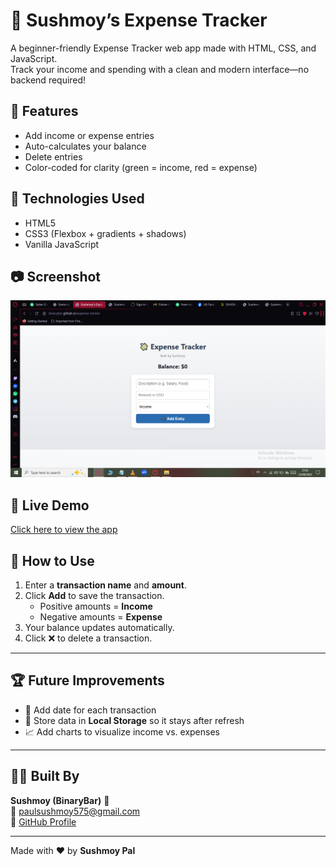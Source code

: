 # 💸 Sushmoy’s Expense Tracker

A beginner-friendly Expense Tracker web app made with HTML, CSS, and JavaScript.  
Track your income and spending with a clean and modern interface—no backend required!

## 🚀 Features
- Add income or expense entries
- Auto-calculates your balance
- Delete entries
- Color-coded for clarity (green = income, red = expense)

## 📁 Technologies Used
- HTML5
- CSS3 (Flexbox + gradients + shadows)
- Vanilla JavaScript

## 📷 Screenshot  
![Expense Tracker Screenshot](image_2025-08-23_210602630.png)


## 🚀 Live Demo  
[Click here to view the app](https://binarybar.github.io/expense-tracker/)


## 📌 How to Use  

1. Enter a **transaction name** and **amount**.  
2. Click **Add** to save the transaction.  
   - Positive amounts = **Income**  
   - Negative amounts = **Expense**  
3. Your balance updates automatically.  
4. Click ❌ to delete a transaction.  

---

## 🏆 Future Improvements  

- 📅 Add date for each transaction  
- 💾 Store data in **Local Storage** so it stays after refresh  
- 📈 Add charts to visualize income vs. expenses  

---

## 👨‍💻 Built By  

**Sushmoy (BinaryBar)** 🚀  
📧 [paulsushmoy575@gmail.com](mailto:paulsushmoy575@gmail.com)  
🔗 [GitHub Profile](https://github.com/BinaryBar)  


---

Made with ❤️ by **Sushmoy Pal**




